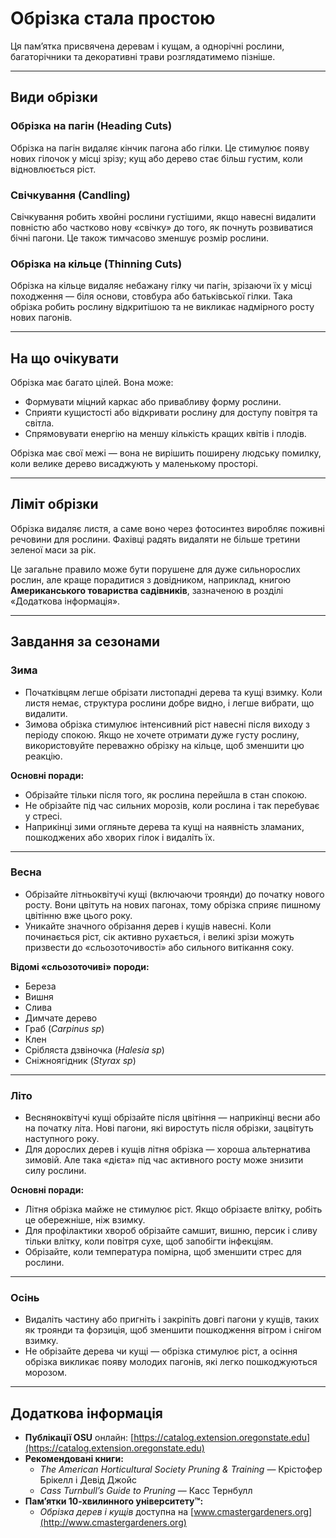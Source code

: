 # Обрізка стала простою

Ця пам’ятка присвячена деревам і кущам, а однорічні рослини, багаторічники та декоративні трави розглядатимемо пізніше.

---

## Види обрізки

### Обрізка на пагін (Heading Cuts)

Обрізка на пагін видаляє кінчик пагона або гілки. Це стимулює появу нових гілочок у місці зрізу; кущ або дерево стає більш густим, коли відновлюється ріст.

### Свічкування (Candling)

Свічкування робить хвойні рослини густішими, якщо навесні видалити повністю або частково нову «свічку» до того, як почнуть розвиватися бічні пагони. Це також тимчасово зменшує розмір рослини.

### Обрізка на кільце (Thinning Cuts)

Обрізка на кільце видаляє небажану гілку чи пагін, зрізаючи їх у місці походження — біля основи, стовбура або батьківської гілки. Така обрізка робить рослину відкритішою та не викликає надмірного росту нових пагонів.

---

## На що очікувати

Обрізка має багато цілей. Вона може:

- Формувати міцний каркас або привабливу форму рослини.
- Сприяти кущистості або відкривати рослину для доступу повітря та світла.
- Спрямовувати енергію на меншу кількість кращих квітів і плодів.

Обрізка має свої межі — вона не вирішить поширену людську помилку, коли велике дерево висаджують у маленькому просторі.

---

## Ліміт обрізки

Обрізка видаляє листя, а саме воно через фотосинтез виробляє поживні речовини для рослини. Фахівці радять видаляти не більше третини зеленої маси за рік.

Це загальне правило може бути порушене для дуже сильнорослих рослин, але краще порадитися з довідником, наприклад, книгою **Американського товариства садівників**, зазначеною в розділі «Додаткова інформація».

---

## Завдання за сезонами

### Зима

- Початківцям легше обрізати листопадні дерева та кущі взимку. Коли листя немає, структура рослини добре видно, і легше вибрати, що видалити.
- Зимова обрізка стимулює інтенсивний ріст навесні після виходу з періоду спокою. Якщо не хочете отримати дуже густу рослину, використовуйте переважно обрізку на кільце, щоб зменшити цю реакцію.

**Основні поради:**

- Обрізайте тільки після того, як рослина перейшла в стан спокою.
- Не обрізайте під час сильних морозів, коли рослина і так перебуває у стресі.
- Наприкінці зими огляньте дерева та кущі на наявність зламаних, пошкоджених або хворих гілок і видаліть їх.

---

### Весна

- Обрізайте літньоквітучі кущі (включаючи троянди) до початку нового росту. Вони цвітуть на нових пагонах, тому обрізка сприяє пишному цвітінню вже цього року.
- Уникайте значного обрізання дерев і кущів навесні. Коли починається ріст, сік активно рухається, і великі зрізи можуть призвести до «сльозоточивості» або сильного витікання соку.

**Відомі «сльозоточиві» породи:**

- Береза
- Вишня
- Слива
- Димчате дерево
- Граб (*Carpinus sp*)
- Клен
- Срібляста дзвіночка (*Halesia sp*)
- Сніжноягідник (*Styrax sp*)

---

### Літо

- Весняноквітучі кущі обрізайте після цвітіння — наприкінці весни або на початку літа. Нові пагони, які виростуть після обрізки, зацвітуть наступного року.
- Для дорослих дерев і кущів літня обрізка — хороша альтернатива зимовій. Але така «дієта» під час активного росту може знизити силу рослини.

**Основні поради:**

- Літня обрізка майже не стимулює ріст. Якщо обрізаєте влітку, робіть це обережніше, ніж взимку.
- Для профілактики хвороб обрізайте самшит, вишню, персик і сливу тільки влітку, коли повітря сухе, щоб запобігти інфекціям.
- Обрізайте, коли температура помірна, щоб зменшити стрес для рослини.

---

### Осінь

- Видаліть частину або пригніть і закріпіть довгі пагони у кущів, таких як троянди та форзиція, щоб зменшити пошкодження вітром і снігом взимку.
- Не обрізайте дерева чи кущі — обрізка стимулює ріст, а осіння обрізка викликає появу молодих пагонів, які легко пошкоджуються морозом.

---

## Додаткова інформація

- **Публікації OSU** онлайн: [https://catalog.extension.oregonstate.edu](https://catalog.extension.oregonstate.edu)
- **Рекомендовані книги:**
  - *The American Horticultural Society Pruning & Training* — Крістофер Брікелл і Девід Джойс
  - *Cass Turnbull’s Guide to Pruning* — Касс Тернбулл
- **Пам’ятки 10-хвилинного університету™:**
  - *Обрізка дерев і кущів* доступна на [www.cmastergardeners.org](http://www.cmastergardeners.org)
